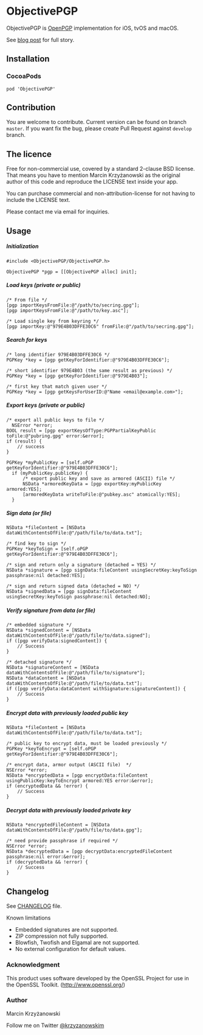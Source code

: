 ObjectivePGP
============

ObjectivePGP is [OpenPGP](https://en.wikipedia.org/wiki/Pretty_Good_Privacy#OpenPGP) implementation for iOS, tvOS and macOS.

See [blog post](http://blog.krzyzanowskim.com/2014/07/31/short-story-about-openpgp-for-ios-and-os-x-objectivepgp/) for full story.

## Installation

### CocoaPods

	pod 'ObjectivePGP'
	
## Contribution

You are welcome to contribute. Current version can be found on branch `master`. 
If you want fix the bug, please create Pull Request against `develop` branch.

## The licence

Free for non-commercial use, covered by a standard 2-clause BSD license. That means you have to mention Marcin Krzyżanowski as the original author of this code and reproduce the LICENSE text inside your app.

You can purchase commercial and non-attribution-license for not having to include the LICENSE text. 

Please contact me via email for inquiries.

## Usage

##### Initialization

	#include <ObjectivePGP/ObjectivePGP.h>
	
	ObjectivePGP *pgp = [[ObjectivePGP alloc] init];
	
##### Load keys (private or public)

	/* From file */
	[pgp importKeysFromFile:@"/path/to/secring.gpg"];
	[pgp importKeysFromFile:@"/path/to/key.asc"];
	
	/* Load single key from keyring */
	[pgp importKey:@"979E4B03DFFE30C6" fromFile:@"/path/to/secring.gpg"];
	
##### Search for keys

	/* long identifier 979E4B03DFFE30C6 */
	PGPKey *key = [pgp getKeyForIdentifier:@"979E4B03DFFE30C6"];

	/* short identifier 979E4B03 (the same result as previous) */
	PGPKey *key = [pgp getKeyForIdentifier:@"979E4B03"];
	
	/* first key that match given user */
	PGPKey *key = [pgp getKeysForUserID:@"Name <email@example.com>"];
	
##### Export keys (private or public)

	/* export all public keys to file */
      NSError *error;
	BOOL result = [pgp exportKeysOfType:PGPPartialKeyPublic toFile:@"pubring.gpg" error:&error];
	if (result) {
		// success
	}
	
	PGPKey *myPublicKey = [self.oPGP getKeyForIdentifier:@"979E4B03DFFE30C6"];
      if (myPublicKey.publicKey) {
    	  /* export public key and save as armored (ASCII) file */
    	  NSData *armoredKeyData = [pgp exportKey:myPublicKey armored:YES];
    	  [armoredKeyData writeToFile:@"pubkey.asc" atomically:YES];
      }

##### Sign data (or file)

	NSData *fileContent = [NSData dataWithContentsOfFile:@"/path/file/to/data.txt"];

	/* find key to sign */
	PGPKey *keyToSign = [self.oPGP getKeyForIdentifier:@"979E4B03DFFE30C6"];

	/* sign and return only a signature (detached = YES) */
	NSData *signature = [pgp signData:fileContent usingSecretKey:keyToSign passphrase:nil detached:YES];

	/* sign and return signed data (detached = NO) */
	NSData *signedData = [pgp signData:fileContent usingSecretKey:keyToSign passphrase:nil detached:NO];
	
##### Verify signature from data (or file)

	/* embedded signature */
	NSData *signedContent = [NSData dataWithContentsOfFile:@"/path/file/to/data.signed"];
	if ([pgp verifyData:signedContent]) {
		// Success
	}
	
	/* detached signature */
	NSData *signatureContent = [NSData dataWithContentsOfFile:@"/path/file/to/signature"];
	NSData *dataContent = [NSData dataWithContentsOfFile:@"/path/file/to/data.txt"];
	if ([pgp verifyData:dataContent withSignature:signatureContent]) {
		// Success
	}
	
##### Encrypt data with previously loaded public key

	NSData *fileContent = [NSData dataWithContentsOfFile:@"/path/file/to/data.txt"];
    
	/* public key to encrypt data, must be loaded previously */
	PGPKey *keyToEncrypt = [self.oPGP getKeyForIdentifier:@"979E4B03DFFE30C6"];

	/* encrypt data, armor output (ASCII file)  */
    NSError *error;
	NSData *encryptedData = [pgp encryptData:fileContent usingPublicKey:keyToEncrypt armored:YES error:&error];
	if (encryptedData && !error) {
		// Success
	}

##### Decrypt data with previously loaded private key
    
	NSData *encryptedFileContent = [NSData dataWithContentsOfFile:@"/path/file/to/data.gpg"];
	
	/* need provide passphrase if required */
    NSError *error;
	NSData *decryptedData = [pgp decryptData:encryptedFileContent passphrase:nil error:&error];
	if (decryptedData && !error) {
		// Success
	}

## Changelog

See [CHANGELOG](./CHANGELOG) file.

Known limitations

- Embedded signatures are not supported.
- ZIP compression not fully supported.
- Blowfish, Twofish and Elgamal are not supported.
- No external configuration for default values.

### Acknowledgment

This product uses software developed by the OpenSSL Project for use in the OpenSSL Toolkit. (http://www.openssl.org/)

### Author

Marcin Krzyżanowski

Follow me on Twitter [@krzyzanowskim](http://twitter.com/krzyzanowskim)
